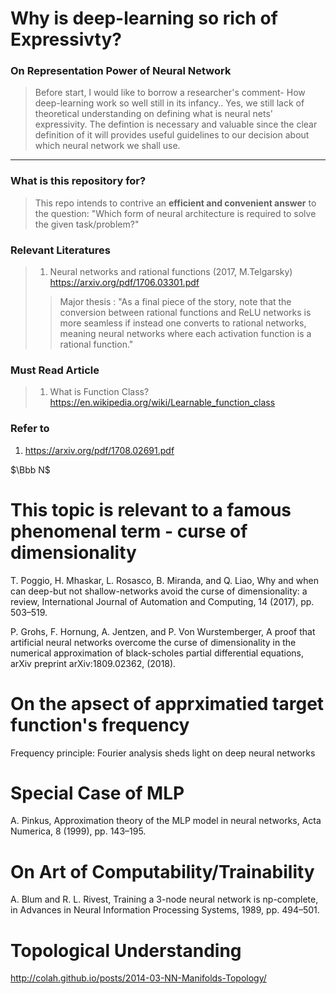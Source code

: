 
# Why is deep-learning so rich of Expressivty?

### On Representation Power of Neural Network
> Before start, I would like to borrow a researcher's comment- How deep-learning work so well still in its infancy.. Yes, we still lack of theoretical understanding on defining what is neural nets' expressivity. The defintion is necessary and valuable since the clear definition of it will provides useful guidelines to our decision about which neural network we shall use.
----

### What is this repository for?
> This repo intends to contrive an **efficient and convenient answer** to the question: "Which form of neural architecture is required to solve the given task/problem?"  

### Relevant Literatures

> 1. Neural networks and rational functions (2017, M.Telgarsky) https://arxiv.org/pdf/1706.03301.pdf <br/>
>> Major thesis :  "As a final piece of the story, note that the conversion between rational functions and ReLU networks is more seamless if instead one converts to rational networks, meaning neural networks where each activation function is a rational
function."


### Must Read Article 
> 1. What is Function Class?
https://en.wikipedia.org/wiki/Learnable_function_class


### Refer to
1. https://arxiv.org/pdf/1708.02691.pdf


$\Bbb N$

# This topic is relevant to a famous phenomenal term - curse of dimensionality

T. Poggio, H. Mhaskar, L. Rosasco, B. Miranda, and Q. Liao, Why and when can deep-but
not shallow-networks avoid the curse of dimensionality: a review, International Journal of
Automation and Computing, 14 (2017), pp. 503–519.

P. Grohs, F. Hornung, A. Jentzen, and P. Von Wurstemberger, A proof that artificial
neural networks overcome the curse of dimensionality in the numerical approximation of
black-scholes partial differential equations, arXiv preprint arXiv:1809.02362, (2018).


# On the apsect of apprximatied target function's frequency 
Frequency principle: Fourier analysis sheds light on deep neural networks

# Special Case of MLP
A. Pinkus, Approximation theory of the MLP model in neural networks, Acta Numerica, 8
(1999), pp. 143–195.

# On Art of Computability/Trainability 
A. Blum and R. L. Rivest, Training a 3-node neural network is np-complete, in Advances in
Neural Information Processing Systems, 1989, pp. 494–501.

# Topological Understanding 
http://colah.github.io/posts/2014-03-NN-Manifolds-Topology/
